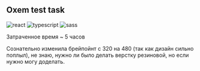 <h2>Oxem test task</h2>
<div>
<img src="https://img.shields.io/badge/react-%23323330.svg?style=for-the-badge&logo=react&logoColor=white" alt="react">
<img src="https://img.shields.io/badge/typescript-%23323330.svg?style=for-the-badge&logo=typescript&logoColor=white" alt="typescript">
<img src="https://img.shields.io/badge/SASS-323330.svg?style=for-the-badge&logo=SASS&logoColor=white" alt="sass">
</div>  

Затраченное время ~ 5 часов

Сознательно изменила брейпойнт с 320 на 480 (так как дизайн сильно поплыл), не знаю, нужно ли было делать верстку резиновой, но если нужно могу доделать.
